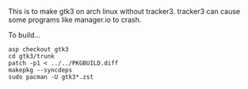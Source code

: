 
This is to make gtk3 on arch linux without tracker3.
tracker3 can cause some programs like manager.io to crash.

To build...


```
asp checkout gtk3
cd gtk3/trunk
patch -p1 < ../../PKGBUILD.diff
makepkg --syncdeps
sudo pacman -U gtk3*.zst
```

